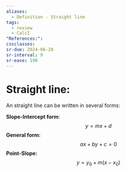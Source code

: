```yaml
---
aliases:
  - Definition - Straight line
tags:
  - review
  - CalcI
"References:": 
cssclasses:
sr-due: 2024-06-20
sr-interval: 9
sr-ease: 190
---
```

# Straight line: 
An straight line can be written in several forms:

**Slope-Intercept form**:
$$
y = mx + d
$$
**General form:**
$$
ax + by + c = 0
$$
**Point-Slope:**
$$
y = y_0 + m(x-x_0)
$$
